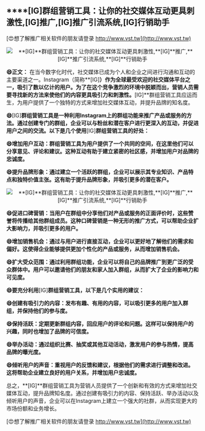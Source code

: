 ## ****[IG]**群组营销工具：让你的社交媒体互动更具刺激性,**[IG]**推广,**[IG]**推广引流系统,**[IG]**行销助手**

[😍想了解推广相关软件的朋友请登录 http://www.vst.tw](http://www.vst.tw)

 <center><img src="https://vst.tw/MP4/tuiguang/png/0.png" alt="**[IG]**群组营销工具：让你的社交媒体互动更具刺激性,**[IG]**推广,**[IG]**推广引流系统,**[IG]**行销助手"></center>

**😄正文：**
在当今数字化时代，社交媒体已成为个人和企业之间进行沟通和互动的主要渠道之一。Instagram（简称**[IG]**）作为全球最受欢迎的社交媒体平台之一，吸引了数以亿计的用户。为了在这个竞争激烈的环境中脱颖而出，营销人员需要寻找新的方法来使他们的内容更具吸引力和刺激性。**[IG]**群组营销工具应运而生，为用户提供了一个独特的方式来增加社交媒体互动，并提升品牌的知名度。

**😄**[IG]**群组营销工具是一种利用Instagram上的群组功能来推广产品或服务的方法。通过创建专门的群组，企业可以与粉丝和潜在客户进行更深入的互动，并促进用户之间的交流。以下是几个使用**[IG]**群组营销工具的好处：**

**😄增加用户互动：群组营销工具为用户提供了一个共同的空间，在这里他们可以分享意见、评论和建议。这种互动有助于建立紧密的社区感，并增加用户对品牌的忠诚度。**

**😄提升品牌形象：通过建立一个活跃的群组，企业可以展示其专业知识、产品特点和独特价值主张。这有助于提升品牌形象，并吸引更多的潜在客户。**

 <center><img src="https://vst.tw/MP4/tuiguang/png/7.png" alt="**[IG]**群组营销工具：让你的社交媒体互动更具刺激性,**[IG]**推广,**[IG]**推广引流系统,**[IG]**行销助手"></center>

**😄促进口碑营销：当用户在群组中分享他们对产品或服务的正面评价时，这些赞誉将传播给其他群组成员。这种口碑营销是一种无形的推广方式，可以帮助企业扩大影响力，并吸引更多的用户。**

**😄增加销售机会：通过与用户进行直接互动，企业可以更好地了解他们的需求和偏好。这使得企业能够提供更加个性化的产品或服务，从而增加销售机会。**

**😄扩大受众范围：通过利用群组功能，企业可以将自己的品牌推广到更广泛的受众群体中。用户可以邀请他们的朋友和家人加入群组，从而扩大了企业的影响力和可见度。**

**😄要充分利用**[IG]**群组营销工具，以下是几个实用的建议：**

**😄创建有吸引力的内容：发布有趣、有用的内容，可以吸引更多的用户加入群组，并保持他们的参与度。**

**😄保持活跃：定期更新群组内容，回应用户的评论和问题。这样可以保持用户的兴趣，同时也增加了品牌的可信度。**

**😄举办活动：通过组织比赛、抽奖或其他互动活动，激发用户的参与热情，提高品牌的曝光度。**

**😄倾听用户的声音：重视用户的反馈和建议，根据他们的需求进行调整和改进。这将帮助企业建立良好的用户关系，并增加用户忠诚度。**

总之，**[IG]**群组营销工具为营销人员提供了一个创新和有效的方式来增加社交媒体互动，提升品牌知名度。通过创建有吸引力的内容、保持活跃、举办活动以及倾听用户的声音，企业可以在Instagram上建立一个强大的社群，从而实现更大的市场份额和业务增长。

[😍想了解推广相关软件的朋友请登录 http://www.vst.tw](http://www.vst.tw)



